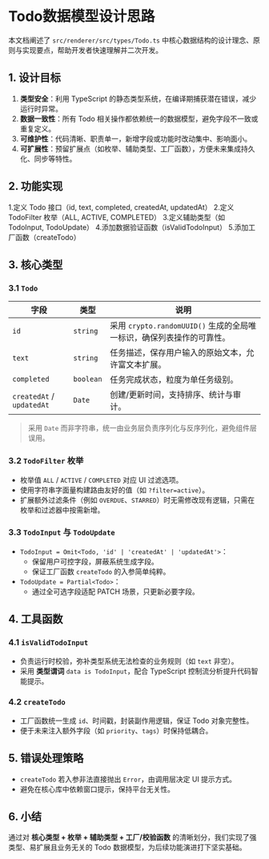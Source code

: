# Todo数据模型设计思路

本文档阐述了 `src/renderer/src/types/Todo.ts` 中核心数据结构的设计理念、原则与实现要点，帮助开发者快速理解并二次开发。

## 1. 设计目标

1. **类型安全**：利用 TypeScript 的静态类型系统，在编译期捕获潜在错误，减少运行时异常。
2. **数据一致性**：所有 Todo 相关操作都依赖统一的数据模型，避免字段不一致或重复定义。
3. **可维护性**：代码清晰、职责单一，新增字段或功能时改动集中、影响面小。
4. **可扩展性**：预留扩展点（如枚举、辅助类型、工厂函数），方便未来集成持久化、同步等特性。

## 2. 功能实现

1.定义 Todo 接口（id, text, completed, createdAt, updatedAt）
2.定义 TodoFilter 枚举（ALL, ACTIVE, COMPLETED）
3.定义辅助类型（如 TodoInput, TodoUpdate）
4.添加数据验证函数（isValidTodoInput）
5.添加工厂函数（createTodo）

## 3. 核心类型

### 3.1 `Todo`

| 字段 | 类型 | 说明 |
| ---- | ---- | ---- |
| `id` | `string` | 采用 `crypto.randomUUID()` 生成的全局唯一标识，确保列表操作的可靠性。 |
| `text` | `string` | 任务描述，保存用户输入的原始文本，允许富文本扩展。 |
| `completed` | `boolean` | 任务完成状态，粒度为单任务级别。 |
| `createdAt` / `updatedAt` | `Date` | 创建/更新时间，支持排序、统计与审计。 |

> 采用 `Date` 而非字符串，统一由业务层负责序列化与反序列化，避免组件层误用。

### 3.2 `TodoFilter` 枚举

- 枚举值 `ALL` / `ACTIVE` / `COMPLETED` 对应 UI 过滤选项。
- 使用字符串字面量构建路由友好的值（如 `?filter=active`）。
- 扩展额外过滤条件（例如 `OVERDUE`、`STARRED`）时无需修改现有逻辑，只需在枚举和过滤器中按需新增。

### 3.3 `TodoInput` 与 `TodoUpdate`

- `TodoInput = Omit<Todo, 'id' | 'createdAt' | 'updatedAt'>`：
  - 保留用户可控字段，屏蔽系统生成字段。
  - 保证工厂函数 `createTodo` 的入参简单纯粹。
- `TodoUpdate = Partial<Todo>`：
  - 通过全可选字段适配 PATCH 场景，只更新必要字段。

## 4. 工具函数

### 4.1 `isValidTodoInput`

- 负责运行时校验，弥补类型系统无法检查的业务规则（如 `text` 非空）。
- 采用 **类型谓词** `data is TodoInput`，配合 TypeScript 控制流分析提升代码智能提示。

### 4.2 `createTodo`

- 工厂函数统一生成 `id`、时间戳，封装副作用逻辑，保证 Todo 对象完整性。
- 便于未来注入额外字段（如 `priority`、`tags`）时保持低耦合。

## 5. 错误处理策略

- `createTodo` 若入参非法直接抛出 `Error`，由调用层决定 UI 提示方式。
- 避免在核心库中依赖窗口提示，保持平台无关性。

## 6. 小结

通过对 **核心类型 + 枚举 + 辅助类型 + 工厂/校验函数** 的清晰划分，我们实现了强类型、易扩展且业务无关的 Todo 数据模型，为后续功能演进打下坚实基础。
